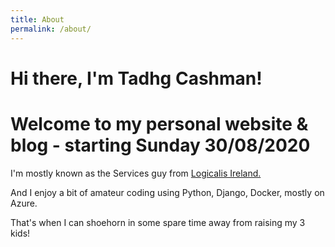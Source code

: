 ```yaml
---
title: About
permalink: /about/
---
```

<h1>Hi there, I'm Tadhg Cashman!</h1>
<h1>Welcome to my personal website & blog - starting Sunday 30/08/2020</h1>
<p>I'm mostly known as the Services guy from <a href="http://www.ie.logicalis.com">Logicalis Ireland.</a></p>
<p>And I enjoy a bit of amateur coding using Python, Django, Docker, mostly on Azure.</p> 
<p>That's when I can shoehorn in some spare time away from raising my 3 kids!</p>		
